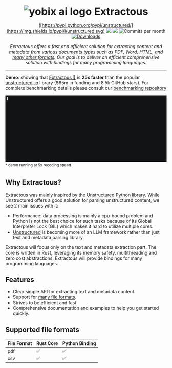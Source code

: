 
<div align="center" style="font-size: xx-large; font-weight: bold">
    <img height="28px" alt="yobix ai logo" src="https://framerusercontent.com/images/zaqayjWBWNoQmV9MIwSEKf0HBo.png?
scale-down-to=512"> Extractous
</div>

<div align="center">

<a href="https://github.com/yobix-ai/extractous/blob/main/LICENSE">![https://pypi.python.org/pypi/unstructured/](https://img.shields.io/pypi/l/unstructured.svg)</a>
[![](https://img.shields.io/crates/v/extractous)](https://crates.io/crates/extractous)
[![](https://img.shields.io/pypi/v/extractous)](https://pypi.org/project/extractous/)
<img src="https://img.shields.io/github/commit-activity/m/yobix-ai/extractous" alt="Commits per month">
[![Downloads](https://static.pepy.tech/badge/extractous/month)](https://pepy.tech/project/extractous)

</div>

<div align="center">

_Extractous offers a fast and efficient solution for extracting content and metadata from various documents types such as PDF, Word, HTML, and [many other formats](#supported-file-formats).
Our goal is to deliver an efficient comprehensive solution with bindings for many programming languages._

</div>

---

**Demo**: showing that [Extractous 🚀](https://github.com/yobix-ai/extractous) is **25x faster** than the popular
[unstructured-io](https://github.com/Unstructured-IO/unstructured) library ($65m in funding and 8.5k GitHub stars). 
For complete benchmarking details please consult our [benchmarking repository](https://github.com/yobix-ai/extractous-benchmarks)

![unstructured_vs_extractous](https://github.com/yobix-ai/extractous-benchmarks/raw/main/docs/extractous_vs_unstructured.gif)
<sup>* demo running at 5x recoding speed </sup>

## Why Extractous?

Extractous was mainly inspired by the [Unstructured Python library](https://github.com/Unstructured-IO/unstructured).
While Unstructured offers a good solution for parsing unstructured content, we see 2 main issues with it:

* Performance: data processing is mainly a cpu-bound problem and Python is not the best choice for such tasks
  because of its Global Interpreter Lock (GIL) which makes it hard to utilize multiple cores.
* [Unstructured](https://github.com/Unstructured-IO/unstructured) is becoming more of an LLM framework rather than
  just text and metadata parsing library.

Extractous will focus only on the text and metadata extraction part. The core is written in Rust, leveraging its
memory safety, multithreading and zero cost abstractions. Extractous will provide bindings for many programming
languages.

## Features

* Clear simple API for extracting text and metadata content.
* Support for [many file formats](#supported-file-formats).
* Strives to be efficient and fast.
* Comprehensive documentation and examples to help you get started quickly.

## Supported file formats

| File Format | Rust Core | Python Binding |
|-------------|-----------|----------------|
| pdf         | ✅         | ✅              |
| csv         | ✅         | ✅              |